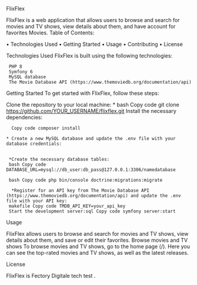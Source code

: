 FlixFlex


 FlixFlex is a web application that allows users to browse and search for movies and TV shows, view details about them, and have account for favorites Movies.
Table of Contents:

•	Technologies Used
•	 Getting Started 
•	Usage 
•	Contributing 
•	License 

Technologies Used
  FlixFlex is built using the following technologies:
 
     PHP 8 
     Symfony 6
     MySQL database 
     The Movie Database API (https://www.themoviedb.org/documentation/api)

Getting Started 
 To get started with FlixFlex, follow these steps:

Clone the repository to your local machine:
      * bash Copy code git clone https://github.com/YOUR_USERNAME/flixflex.git Install the necessary dependencies:
      
      Copy code composer install
      
    * Create a new MySQL database and update the .env file with your database credentials:
     
     
     *Create the necessary database tables:
     bash Copy code DATABASE_URL=mysql://db_user:db_pass@127.0.0.1:3306/namedatabase
     
     bash Copy code php bin/console doctrine:migrations:migrate
     
      *Register for an API key from The Movie Database API (https://www.themoviedb.org/documentation/api) and update the .env file with your API key:
     makefile Copy code TMDB_API_KEY=your_api_key
     Start the development server:sql Copy code symfony server:start

Usage

 FlixFlex allows users to browse and search for movies and TV shows, view details about them, and save or edit their favorites.
Browse movies and TV shows To browse movies and TV shows, go to the home page (/). Here you can see the top-rated movies and TV shows, as well as the latest releases.




License 

FlixFlex is Fectory Digitale tech test .





